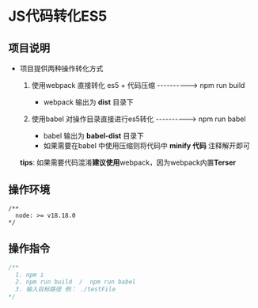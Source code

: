 # JS代码转化ES5

## 项目说明

* 项目提供两种操作转化方式
  1. 使用webpack 直接转化 es5 + 代码压缩     ---------->      npm run build
     *  webpack 输出为 **dist** 目录下

  2. 使用babel 对操作目录直接进行es5转化     ---------->      npm run babel
     * babel 输出为 **babel-dist** 目录下
     * 如果需要在babel 中使用压缩则将代码中 **minify 代码** 注释解开即可
  
  **tips**: 如果需要代码混淆**建议使用**webpack，因为webpack内置**Terser**


## 操作环境

```
/**
  node: >= v18.18.0
*/
```

## 操作指令

```javascript
/**
  1. npm i
  2. npm run build  /  npm run babel
  3. 输入目标路径 例： ./testFile
*/
```
